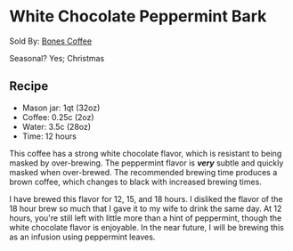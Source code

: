 # White Chocolate Peppermint Bark
Sold By: [Bones Coffee](https://www.bonescoffee.com/products/white-chocolate-peppermint-bark-by-bones-coffee-company-12oz)

Seasonal? Yes; Christmas

## Recipe
  * Mason jar: 1qt (32oz)
  * Coffee: 0.25c (2oz)
  * Water: 3.5c (28oz)
  * Time: 12 hours

This coffee has a strong white chocolate flavor, which is resistant to being masked by over-brewing. The peppermint flavor is **_very_** subtle and quickly masked when over-brewed. The recommended brewing time produces a brown coffee, which changes to black with increased brewing times.

I have brewed this flavor for 12, 15, and 18 hours. I disliked the flavor of the 18 hour brew so much that I gave it to my wife to drink the same day. At 12 hours, you're still left with little more than a hint of peppermint, though the white chocolate flavor is enjoyable. In the near future, I will be brewing this as an infusion using peppermint leaves.
